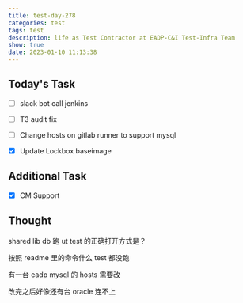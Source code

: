 ```yaml
---
title: test-day-278
categories: test
tags: test
description: life as Test Contractor at EADP-C&I Test-Infra Team
show: true
date: 2023-01-10 11:13:38
---
```

## Today's Task

- [ ] slack bot call jenkins

- [ ] T3 audit fix

- [ ] Change hosts on gitlab runner to support mysql

- [x] Update Lockbox baseimage

## Additional Task

- [x] CM Support

## Thought

shared lib db 跑 ut test 的正确打开方式是？

按照 readme 里的命令什么 test 都没跑

有一台 eadp mysql 的 hosts 需要改

改完之后好像还有台 oracle 连不上



